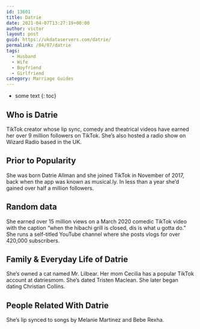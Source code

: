 ```yaml
---
id: 13601
title: Datrie
date: 2021-04-07T13:27:19+00:00
author: victor
layout: post
guid: https://ukdataservers.com/datrie/
permalink: /04/07/datrie
tags:
  - Husband
  - Wife
  - Boyfriend
  - Girlfriend
category: Marriage Guides
---
```


* some text
{: toc}


## Who is Datrie



TikTok creator whose lip sync, comedy and theatrical videos have earned her over 9 million followers on TikTok. She&#8217;s also hosted a radio show on Wizard Radio based in the UK.  

                
                
                
## Prior to Popularity



She was born Datrie Allman and she joined TikTok in November of 2017, back when the app was known as musical.ly. In less than a year she&#8217;d gained over half a million followers.  

                
                
                
## Random data



She earned over 15 million views on a March 2020 comedic TikTok video with the caption &#8220;when the hibachi grill is closed, dis is what u gotta do.&#8221; She runs a self-titled YouTube channel where she posts vlogs for over 420,000 subscribers. 

                
                
                
## Family & Everyday Life of Datrie



She&#8217;s owned a cat named Mr. Lilbear. Her mom Cecilia has a popular TikTok account at datriesmom. She&#8217;s dated Tristen Maclean. She later began dating Christian Collins.

                
                
                
## People Related With Datrie



She&#8217;s lip synced to songs by Melanie Martinez and Bebe Rexha. 

                
              
            
          
          
          